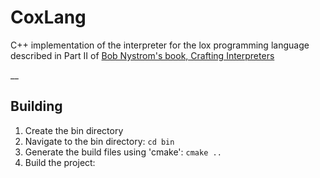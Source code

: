 # CoxLang
C++ implementation of the interpreter for the lox programming language described in Part II of [Bob Nystrom's book, Crafting Interpreters](https://craftinginterpreters.com/)

__
## Building
1. Create the bin directory
2. Navigate to the bin directory:
``` cd bin ```
3. Generate the build files using 'cmake':
``` cmake .. ```
4. Build the project:
``` cmake --build . '''
